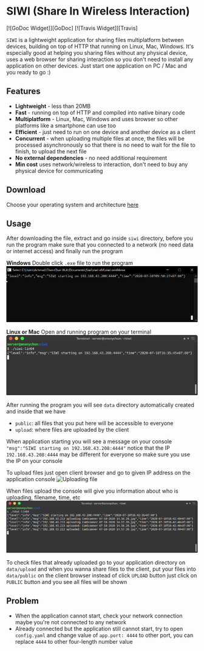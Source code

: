# SIWI (Share In Wireless Interaction)

[![GoDoc Widget]][GoDoc] [![Travis Widget]][Travis]

`SIWI` is a lightweight application for sharing files multiplatform between devices, building on top of HTTP that running on Linux, Mac, Windows. It's especially good at helping you sharing files without any physical device, uses a web browser for sharing interaction so you don't need to install any application on other devices. Just start one application on PC / Mac and you ready to go :)

## Features
* **Lightweight** - less than 20MB
* **Fast** - running on top of HTTP and compiled into native binary code
* **Multiplatform** - Linux, Mac, Windows and uses browser so other platforms like a smartphone can use too
* **Efficient** - just need to run on one device and another device as a client
* **Concurrent** - when uploading multiple files at once, the files will be processed asynchronously so that there is no need to wait for the file to finish, to upload the next file
* **No external dependencies** - no need additional requirement
* **Min cost** uses network/wireless to interaction, don't need to buy any physical device for communicating

## Download
Choose your operating system and architecture [here](https://github.com/anonychun/siwi/releases)

## Usage
After downloading the file, extract and go inside `siwi` directory, before you run the program make sure that you connected to a network (no need data or internet access) and finally run the program

**Windows**
Double click `.exe` file to run the program
![Running on command prompt](asset/img/running_on_windows.png)

**Linux or Mac**
Open and running program on your terminal
![Running on terminal](asset/img/running_on_linux.png)

After running the program you will see `data` directory automatically created and inside that we have
* `public`: all files that you put here will be accessible to everyone
* `upload`: where files are uploaded by the client

When application starting you will see a message on your console `"msg":"SIWI starting on 192.168.43.208:4444"` notice that the IP `192.168.43.208:4444` may be different for everyone so make sure you use the IP on your console

To upload files just open client browser and go to given IP address on the application console
![Uploading file](asset/img/uploading.gif)

When files upload the console will give you information about who is uploading, filename, time, etc
![Console on information](asset/img/console_information.png)

To check files that already uploaded go to your application directory on `data/upload` and when you wanna share files to the client, put your files into `data/public` on the client browser instead of click `UPLOAD` button just click on `PUBLIC` button and you see all files will be shown

## Problem
* When the application cannot start, check your network connection maybe you're not connected to any network
* Already connected but the application still cannot start, try to open `config.yaml` and change value of `app.port: 4444` to other port, you can replace `4444` to other four-length number value
